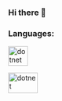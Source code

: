 ### Hi there 👋

<h3 align="left">Languages:</h3>
<p align="left"> <a href="https://posit.co/" target="_blank" rel="noreferrer"> <img src="https://www.r-project.org/logo/Rlogo.svg" alt="dotnet" width="40" height="40"/> </a> </p>

<p align="left"> <a href="https://www.latex-project.org/" target="_blank" rel="noreferrer"> <img src="https://upload.wikimedia.org/wikipedia/commons/9/92/LaTeX_logo.svg" alt="dotnet" width="60" height="42"/> </a> </p>


<!--
**joebd/joebd** is a ✨ _special_ ✨ repository because its `README.md` (this file) appears on your GitHub profile.

Here are some ideas to get you started:

- 🔭 I’m currently working on ...
- 🌱 I’m currently learning ...
- 👯 I’m looking to collaborate on ...
- 🤔 I’m looking for help with ...
- 💬 Ask me about ...
- 📫 How to reach me: ...
- 😄 Pronouns: ...
- ⚡ Fun fact: ...
-->
